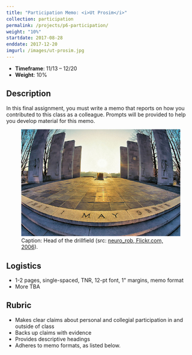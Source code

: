 ```yaml
---
title: "Participation Memo: <i>Ut Prosim</i>"
collection: participation
permalink: /projects/p6-participation/
weight: "10%"
startdate: 2017-08-28
enddate: 2017-12-20
imgurl: /images/ut-prosim.jpg
---
```


<ul class="project-top-info">
  <li>
    <b>Timeframe</b>: 11/13 &ndash; 12/20</li>
  <li>
    <b>Weight</b>: 10%</li>
</ul>

## Description

In this final assignment, you must write a memo that reports on how you contributed to this class as a colleague. Prompts will be provided to help you develop material for this memo.

<figure id="twitter-css-body" class="figure-inline">
  <img src="/images/ut-prosim.jpg" alt="Image of head of the drillfield." />
  <figcaption>
    Caption: Head of the drillfield (src: <a href="https://www.flickr.com/photos/robwalters/100663253" target="_blank">neuro_rob, Flickr.com, 2006</a>).
  </figcaption>
</figure>

## Logistics

- 1-2 pages, single-spaced, TNR, 12-pt font, 1" margins, memo format
- More TBA


## Rubric

- Makes clear claims about personal and collegial participation in and outside of class
- Backs up claims with evidence
- Provides descriptive headings
- Adheres to memo formats, as listed below.
